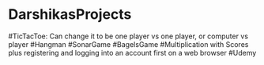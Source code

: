 # DarshikasProjects
#TicTacToe: Can change it to be one player vs one player, or computer vs player
#Hangman
#SonarGame
#BagelsGame
#Multiplication with Scores plus registering and logging into an account first on a web browser
#Udemy
